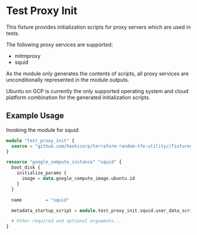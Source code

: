 # Test Proxy Init

This fixture provides initialization scripts for proxy servers which
are used in tests.

The following proxy services are supported:

- mitmproxy
- squid

As the module only generates the contents of scripts, all proxy
services are unconditionally represented in the module outputs.

Ubuntu on GCP is currently the only supported operating system and
cloud platform combination for the generated initialization scripts.

## Example Usage

Invoking the module for squid:

```tf
module "test_proxy_init" {
  source = "github.com/hashicorp/terraform-random-tfe-utility//fixtures/test_proxy_init"
}

resource "google_compute_instance" "squid" {
  boot_disk {
    initialize_params {
      image = data.google_compute_image.ubuntu.id
    }
  }

  name         = "squid"

  metadata_startup_script = module.test_proxy_init.squid.user_data_script

  # Other required and optional arguments...
}
```
